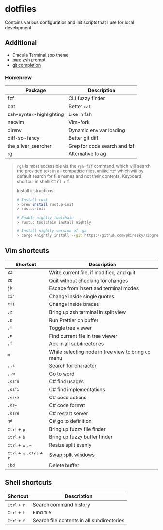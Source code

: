 # dotfiles

Contains various configuration and init scripts that I use for local development

## Additional

- [Dracula](https://draculatheme.com/terminal) Terminal.app theme
- [pure](https://github.com/sindresorhus/pure) zsh prompt
- [git completion](https://oliverspryn.medium.com/adding-git-completion-to-zsh-60f3b0e7ffbc)

### Homebrew

| Package                 | Description                  |
| ----------------------- | ---------------------------- |
| fzf                     | CLI fuzzy finder             |
| bat                     | Better `cat`                 |
| zsh-syntax-highlighting | Like in fsh                  |
| neovim                  | Vim-fork                     |
| direnv                  | Dynamic env var loading      |
| diff-so-fancy           | Better git diff              |
| the_silver_searcher     | Grep for code search and fzf |
| rg                      | Alternative to ag            |

> `rga` is most accessible via the `rga-fzf` command, which will search the provided text in all compatible files, unlike `fzf` which will by default search for file names and not their contents. Keyboard shortcut in shell: <kbd>Ctrl</kbd> + <kbd>f</kbd>.
>
> Install instructions:
>
> ```sh
> # Install rust
> > brew install rustup-init
> > rustup-init
>
> # Enable nightly toolchain
> > rustup toolchain install nightly
>
> # Install nightly version of rga
> > cargo +nightly install --git https://github.com/phiresky/ripgrep-all.git
> ```

## Vim shortcuts

| Shortcut                                                        | Description                                        |
| --------------------------------------------------------------- | -------------------------------------------------- |
| <kbd>ZZ</kbd>                                                   | Write current file, if modified, and quit          |
| <kbd>ZQ</kbd>                                                   | Quit without checking for changes                  |
| <kbd>jk</kbd>                                                   | Escape from insert and terminal modes              |
| <kbd>ci'</kbd>                                                  | Change inside single quotes                        |
| <kbd>ci{</kbd>                                                  | Change inside braces                               |
| <kbd>,z</kbd>                                                   | Bring up zsh terminal in split view                |
| <kbd>,p</kbd>                                                   | Run Prettier on buffer                             |
| <kbd>,t</kbd>                                                   | Toggle tree viewer                                 |
| <kbd>,n</kbd>                                                   | Find current file in tree viewer                   |
| <kbd>,f</kbd>                                                   | Ack in all subdirectories                          |
| <kbd>m</kbd>                                                    | While selecting node in tree view to bring up menu |
| <kbd>,,s</kbd>                                                  | Search for character                               |
| <kbd>,,w</kbd>                                                  | Go to word                                         |
| <kbd>,osfu</kbd>                                                | C# find usages                                     |
| <kbd>,osfi</kbd>                                                | C# find implementations                            |
| <kbd>,osca</kbd>                                                | C# code actions                                    |
| <kbd>,os=</kbd>                                                 | C# code format                                     |
| <kbd>,osre</kbd>                                                | C# restart server                                  |
| <kbd>gd</kbd>                                                   | C# go to definition                                |
| <kbd>Ctrl</kbd> + <kbd>p</kbd>                                  | Bring up fuzzy file finder                         |
| <kbd>Ctrl</kbd> + <kbd>b</kbd>                                  | Bring up fuzzy buffer finder                       |
| <kbd>Ctrl</kbd> + <kbd>w</kbd> , <kbd>=</kbd>                   | Resize split evenly                                |
| <kbd>Ctrl</kbd> + <kbd>w</kbd> , <kbd>Ctrl</kbd> + <kbd>r</kbd> | Swap split windows                                 |
| <kbd>:bd</kbd>                                                  | Delete buffer                                      |

## Shell shortcuts

| Shortcut                       | Description                                |
| ------------------------------ | ------------------------------------------ |
| <kbd>Ctrl</kbd> + <kbd>r</kbd> | Search command history                     |
| <kbd>Ctrl</kbd> + <kbd>t</kbd> | Find file                                  |
| <kbd>Ctrl</kbd> + <kbd>f</kbd> | Search file contents in all subdirectories |
